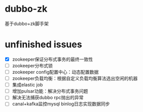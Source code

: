 # dubbo-zk
基于dubbo+zk脚手架


# unfinished issues
- [x] zookeeper保证分布式事务的最终一致性
- [ ] zookeeper分布式锁
- [ ] zookeeper config配置中心：动态配置数据
- [ ] zookeeper负载均衡：根据自定义负载均衡算法选出空闲的机器
- [ ] 集成elastic job
- [ ] 增加pulsar功能：解决分布式事务问题
- [ ] 解决无法捕获dubbo rpc抛出的异常
- [ ] canal+kafka监控mysql binlog日志实现数据同步
